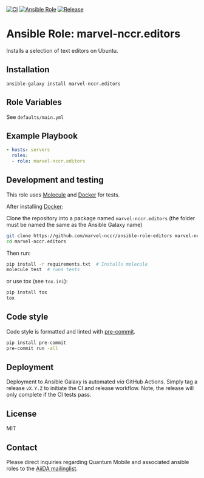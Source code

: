 [![CI](https://github.com/marvel-nccr/ansible-role-editors/workflows/CI/badge.svg)](https://github.com/marvel-nccr/ansible-role-editors/actions)
[![Ansible Role](https://img.shields.io/ansible/role/25532.svg)](https://galaxy.ansible.com/marvel-nccr/editors)
[![Release](https://img.shields.io/github/tag/marvel-nccr/ansible-role-editors.svg)](https://github.com/marvel-nccr/ansible-role-editors/releases)

# Ansible Role: marvel-nccr.editors

Installs a selection of text editors on Ubuntu.

## Installation

`ansible-galaxy install marvel-nccr.editors`

## Role Variables

See `defaults/main.yml`

## Example Playbook

```yaml
- hosts: servers
  roles:
  - role: marvel-nccr.editors
```

## Development and testing

This role uses [Molecule](https://molecule.readthedocs.io/en/latest/#) and [Docker](https://www.docker.com/) for tests.

After installing [Docker](https://www.docker.com/):

Clone the repository into a package named `marvel-nccr.editors` (the folder must be named the same as the Ansible Galaxy name)

```bash
git clone https://github.com/marvel-nccr/ansible-role-editors marvel-nccr.editors
cd marvel-nccr.editors
```

Then run:

```bash
pip install -r requirements.txt  # Installs molecule
molecule test  # runs tests
```

or use tox (see `tox.ini`):

```bash
pip install tox
tox
```

## Code style

Code style is formatted and linted with [pre-commit](https://pre-commit.com/).

```bash
pip install pre-commit
pre-commit run -all
```

## Deployment

Deployment to Ansible Galaxy is automated *via* GitHub Actions.
Simply tag a release `vX.Y.Z` to initiate the CI and release workflow.
Note, the release will only complete if the CI tests pass.

## License

MIT

## Contact

Please direct inquiries regarding Quantum Mobile and associated ansible roles to the [AiiDA mailinglist](http://www.aiida.net/mailing-list/).
